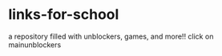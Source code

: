 # links-for-school
a repository filled with unblockers, games, and more!! 
click on mainunblockers

